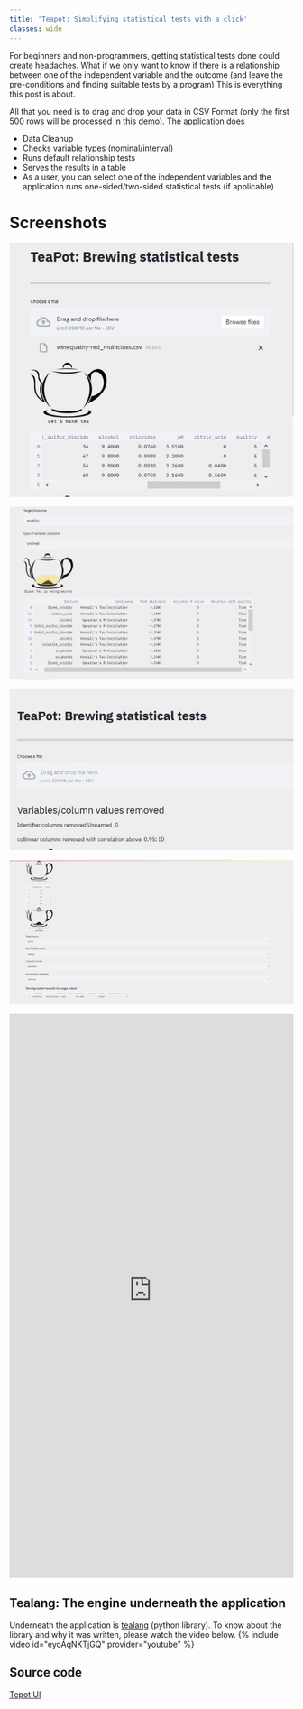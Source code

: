 ```yaml
---
title: 'Teapot: Simplifying statistical tests with a click'
classes: wide
---
```


For beginners and non-programmers, getting statistical tests done could create headaches.  What if we only want to know if there is a relationship between one of the independent variable and the outcome (and leave the pre-conditions and finding suitable tests by a program) 
This is everything this post is about. 

All that you need is to drag and drop your data in CSV Format (only the first 500 rows will be processed in this demo).  The application does 
* Data Cleanup
* Checks variable types (nominal/interval) 
* Runs default relationship tests 
* Serves the results in a table 
* As a user, you can select one of the independent variables and the application runs one-sided/two-sided statistical tests (if applicable) 


# Screenshots 
![data load ](/assets/images/wine_quality_file_load.jpg)

![data load ](/assets/images/wine_quality_default_tests.jpg)

![data load ](/assets/images/teapot_ar_condition_cleanup.jpg)

![data load ](/assets/images/teapot_ar_condition.jpg)


<iframe src="https://shocking-cheateau-82195.herokuapp.com/" title="statistical tests" width='100%' height='1000' frameBorder="0"  allowtransparency="true"></iframe>


## Tealang: The engine underneath the application 

Underneath the application is [tealang](https://github.com/tea-lang-org/tea-lang) (python library). To know about the library and why it was written, please watch the video below. 
{% include video id="eyoAqNKTjGQ" provider="youtube" %}

## Source code
[Tepot UI](https://github.com/tea-lang-org/teapot-ui)
